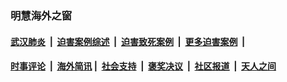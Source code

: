
### 明慧海外之窗

####  [武汉肺炎](indexes/365.md?t=01120400) &nbsp;|&nbsp;  [迫害案例综述](indexes/328.md?t=01120400) &nbsp;|&nbsp; [迫害致死案例](indexes/277.md?t=01120400)  &nbsp;|&nbsp; [更多迫害案例](indexes/81.md?t=01120400)  &nbsp;|&nbsp; 
####  [时事评论](indexes/251.md?t=01120400) &nbsp;|&nbsp; [海外简讯](indexes/245.md?t=01120400)&nbsp;|&nbsp;  [社会支持](indexes/140.md?t=01120400) &nbsp;|&nbsp; [褒奖决议](indexes/282.md?t=01120400) &nbsp;|&nbsp; [社区报道](indexes/91.md?t=01120400)  &nbsp;|&nbsp; [天人之间](indexes/78.md?t=01120400) 

